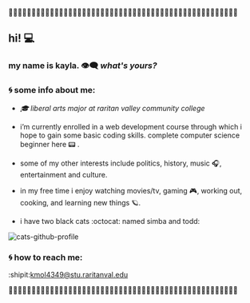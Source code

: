 :nazar_amulet::nazar_amulet::nazar_amulet::nazar_amulet::nazar_amulet::nazar_amulet::nazar_amulet::nazar_amulet::nazar_amulet::nazar_amulet::nazar_amulet::nazar_amulet::nazar_amulet::nazar_amulet::nazar_amulet::nazar_amulet::nazar_amulet::nazar_amulet::nazar_amulet::nazar_amulet::nazar_amulet::nazar_amulet::nazar_amulet::nazar_amulet::nazar_amulet::nazar_amulet::nazar_amulet::nazar_amulet::nazar_amulet::nazar_amulet::nazar_amulet::nazar_amulet::nazar_amulet::nazar_amulet::nazar_amulet::nazar_amulet::nazar_amulet::nazar_amulet::nazar_amulet::nazar_amulet::nazar_amulet::nazar_amulet::nazar_amulet::nazar_amulet::nazar_amulet::nazar_amulet::nazar_amulet::nazar_amulet::nazar_amulet::nazar_amulet:
 
## hi! :computer:
 
### my name is kayla. :eye_speech_bubble: *what's yours?* 

### :cyclone: some info about me:

- *:mortar_board: liberal arts major at raritan valley community college*

- i’m currently enrolled in a web development course through which i hope to gain some basic coding skills. complete computer science beginner here :pager: . 

- some of my other interests include politics, history, music :headphones:, entertainment and culture. 

- in my free time i enjoy watching movies/tv, gaming :video_game:, working out, cooking, and learning new things :ringed_planet:.

- i have two black cats :octocat: named simba and todd: 

![cats-github-profile](https://user-images.githubusercontent.com/122915064/214400217-bab4c7b3-9118-4335-b01c-a0437657a95f.jpg)

### :cyclone: how to reach me:
:shipit:kmol4349@stu.raritanval.edu 

:nazar_amulet::nazar_amulet::nazar_amulet::nazar_amulet::nazar_amulet::nazar_amulet::nazar_amulet::nazar_amulet::nazar_amulet::nazar_amulet::nazar_amulet::nazar_amulet::nazar_amulet::nazar_amulet::nazar_amulet::nazar_amulet::nazar_amulet::nazar_amulet::nazar_amulet::nazar_amulet::nazar_amulet::nazar_amulet::nazar_amulet::nazar_amulet::nazar_amulet::nazar_amulet::nazar_amulet::nazar_amulet::nazar_amulet::nazar_amulet::nazar_amulet::nazar_amulet::nazar_amulet::nazar_amulet::nazar_amulet::nazar_amulet::nazar_amulet::nazar_amulet::nazar_amulet::nazar_amulet::nazar_amulet::nazar_amulet::nazar_amulet::nazar_amulet::nazar_amulet::nazar_amulet::nazar_amulet::nazar_amulet::nazar_amulet::nazar_amulet:

<!--
**kmolesko/kmolesko** is a ✨ _special_ ✨ repository because its `README.md` (this file) appears on your GitHub profile.

Here are some ideas to get you started:

- 🔭 I’m currently working on ...
- 🌱 I’m currently learning ...
- 👯 I’m looking to collaborate on ...
- 🤔 I’m looking for help with ...
- 💬 Ask me about ...
- 📫 How to reach me: ...
- 😄 Pronouns: ...
- ⚡ Fun fact: ...
-->
